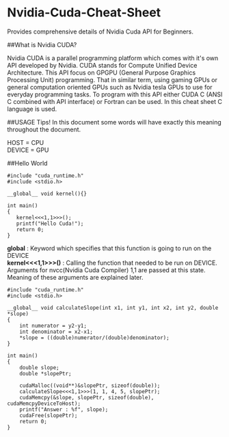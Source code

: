 # Nvidia-Cuda-Cheat-Sheet
Provides comprehensive details of Nvidia Cuda API for Beginners.

##What is Nvidia CUDA?

Nvidia CUDA is a parallel programming platform which comes with it's own API developed by Nvidia. CUDA stands for Compute Unified Device Architecture. This API focus on GPGPU (General Purpose Graphics Processing Unit) programming. That in similar term, using gaming GPUs or general computation oriented GPUs such as Nvidia tesla GPUs to use for everyday programming tasks.
To program with this API either CUDA C (ANSI C combined with API interface) or Fortran can be used. In this cheat sheet C language is used. 

##USAGE Tips!
In this document some words will have exactly this meaning throughout the document.

HOST = CPU </br>
DEVICE = GPU

##Hello World

```
#include "cuda_runtime.h"
#include <stdio.h>

__global__ void kernel(){}

int main()
{
   kernel<<<1,1>>>();
   printf("Hello Cuda!");
   return 0;
}
```

**__global__**  : Keyword which specifies that this function is going to run on the DEVICE </br>
**kernel<<<1,1>>>()** : Calling the function that needed to be run on DEVICE. Arguments for nvcc(Nvidia Cuda Compiler) 1,1 are passed at this state. Meaning of these arguments are explained later. </br>

```
#include "cuda_runtime.h"
#include <stdio.h>

__global__ void calculateSlope(int x1, int y1, int x2, int y2, double *slope)
{
	int numerator = y2-y1;
	int denominator = x2-x1;
	*slope = ((double)numerator/(double)denominator);
}

int main()
{
    double slope;
	double *slopePtr;

	cudaMalloc((void**)&slopePtr, sizeof(double));
	calculateSlope<<<1,1>>>(1, 1, 4, 5, slopePtr);
	cudaMemcpy(&slope, slopePtr, sizeof(double), cudaMemcpyDeviceToHost);
	printf("Answer : %f", slope);
	cudaFree(slopePtr);
    return 0;
}
```



